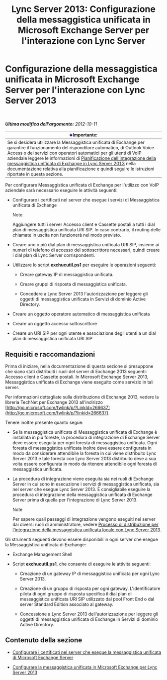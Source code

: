﻿---
title: "Lync Server 2013: Configurazione della messaggistica unificata in Microsoft Exchange Server per l'interazione con Lync Server"
TOCTitle: Configurazione della messaggistica unificata in Microsoft Exchange Server per l'interazione con Lync Server 2013
ms:assetid: 058da9c4-23af-4ddb-9f63-70133a8aafc6
ms:mtpsurl: https://technet.microsoft.com/it-it/library/Gg398106(v=OCS.15)
ms:contentKeyID: 49299552
ms.date: 08/24/2015
mtps_version: v=OCS.15
ms.translationtype: HT
---

# Configurazione della messaggistica unificata in Microsoft Exchange Server per l'interazione con Lync Server 2013

 

_**Ultima modifica dell'argomento:** 2012-10-11_

<table>
<thead>
<tr class="header">
<th><img src="images/Gg412908.important(OCS.15).gif" title="important" alt="important" />Importante:</th>
</tr>
</thead>
<tbody>
<tr class="odd">
<td>Se si desidera utilizzare la Messaggistica unificata di Exchange per garantire il funzionamento del risponditore automatico, di Outlook Voice Access o dei servizi con operatori automatici per gli utenti di VoIP aziendale leggere le informazioni di <a href="lync-server-2013-planning-for-exchange-unified-messaging-integration.md">Pianificazione dell'integrazione della messaggistica unificata di Exchange in Lync Server 2013</a> nella documentazione relativa alla pianificazione e quindi seguire le istruzioni riportate in questa sezione.</td>
</tr>
</tbody>
</table>


Per configurare Messaggistica unificata di Exchange per l'utilizzo con VoIP aziendale sarà necessario eseguire le attività seguenti:

  - Configurare i certificati nel server che esegue i servizi di Messaggistica unificata di Exchange
    

    > [!NOTE]
    > Aggiungere tutti i server Accesso client e Cassette postali a tutti i dial plan di messaggistica unificata URI SIP. In caso contrario, il routing delle chiamate in uscita non funzionerà nel modo previsto.



  - Creare uno o più dial plan di messaggistica unificata URI SIP, insieme ai numeri di telefono di accesso del sottoscrittore necessari, quindi creare i dial plan di Lync Server corrispondenti.

  - Utilizzare lo script **exchucutil.ps1** per eseguire le operazioni seguenti:
    
      - Creare gateway IP di messaggistica unificata.
    
      - Creare gruppi di risposta di messaggistica unificata.
    
      - Concedere a Lync Server 2013 l'autorizzazione per leggere gli oggetti di messaggistica unificata in Servizi di dominio Active Directory.

  - Creare un oggetto operatore automatico di messaggistica unificata

  - Creare un oggetto accesso sottoscrittore

  - Creare un URI SIP per ogni utente e associazione degli utenti a un dial plan di messaggistica unificata URI SIP

## Requisiti e raccomandazioni

Prima di iniziare, nella documentazione di questa sezione si presuppone che siano stati distribuiti i ruoli del server di Exchange 2013 seguenti: Accesso client e Cassette postali. In Microsoft Exchange Server 2013, Messaggistica unificata di Exchange viene eseguito come servizio in tali server.

Per informazioni dettagliate sulla distribuzione di Exchange 2013, vedere la libreria TechNet per Exchange 2013 all'indirizzo [http://go.microsoft.com/fwlink/p/?LinkId=266637](http://go.microsoft.com/fwlink/p/?linkid=266637).

Tenere inoltre presente quanto segue:

  - Se la messaggistica unificata di Messaggistica unificata di Exchange è installata in più foreste, la procedura di integrazione di Exchange Server deve essere eseguita per ogni foresta di messaggistica unificata. Ogni foresta di messaggistica unificata inoltre deve essere configurata in modo da considerare attendibile la foresta in cui viene distribuito Lync Server 2013 e tale foresta con Lync Server 2013 distribuito deve a sua volta essere configurata in modo da ritenere attendibile ogni foresta di messaggistica unificata.

  - La procedura di integrazione viene eseguita sia nei ruoli di Exchange Server in cui sono in esecuzione i servizi di messaggistica unificata, sia nel server che esegue Lync Server 2013. È consigliabile eseguire la procedura di integrazione della messaggistica unificata di Exchange Server prima di quella per l'integrazione di Lync Server 2013.
    

    > [!NOTE]
    > Per sapere quali passaggi di integrazione vengono eseguiti nei server dai diversi ruoli di amministratore, vedere <A href="lync-server-2013-deployment-process-for-integrating-on-premises-unified-messaging.md">Processo di distribuzione per l'integrazione della messaggistica unificata locale con Lync Server 2013</A>.



Gli strumenti seguenti devono essere disponibili in ogni server che esegue la Messaggistica unificata di Exchange:

  - Exchange Management Shell

  - Script **exchucutil.ps1**, che consente di eseguire le attività seguenti:
    
      - Creazione di un gateway IP di messaggistica unificata per ogni Lync Server 2013.
    
      - Creazione di un gruppo di risposta per ogni gateway. L'identificatore pilota di ogni gruppo di risposta specifica il dial plan di messaggistica unificata URI SIP utilizzato dal pool Front End o dal server Standard Edition associato al gateway.
    
      - Concessione a Lync Server 2013 dell'autorizzazione per leggere gli oggetti di messaggistica unificata di Exchange in Servizi di dominio Active Directory.

## Contenuto della sezione

  - [Configurare i certificati nel server che esegue la messaggistica unificata di Microsoft Exchange Server](lync-server-2013-configure-certificates-on-the-server-running-microsoft-exchange-server-unified-messaging.md)

  - [Configurare la messaggistica unificata in Microsoft Exchange per Lync Server 2013](lync-server-2013-configure-unified-messaging-on-microsoft-exchange.md)

